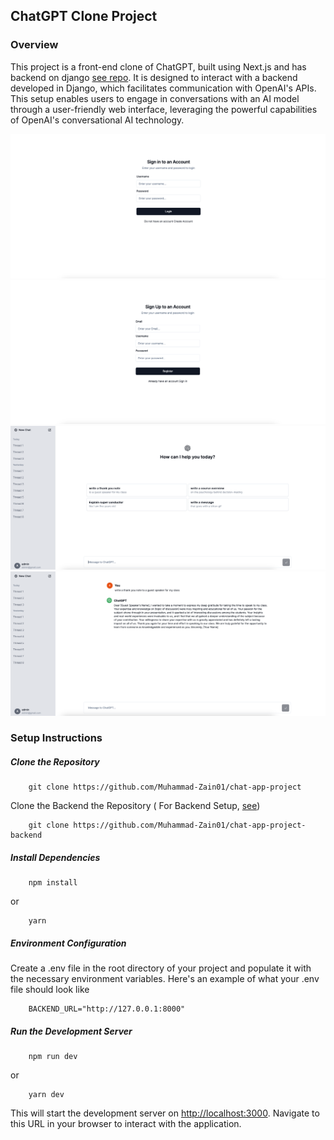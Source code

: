 
## ChatGPT Clone Project

### Overview

This project is a front-end clone of ChatGPT, built using Next.js and has backend on django [see repo](https://github.com/Muhammad-Zain01/chat-app-project-backend). It is designed to interact with a backend developed in Django, which facilitates communication with OpenAI's APIs. This setup enables users to engage in conversations with an AI model through a user-friendly web interface, leveraging the powerful capabilities of OpenAI's conversational AI technology.

![Login](https://raw.githubusercontent.com/Muhammad-Zain01/chat-app-project/main/preview/preview1.png)
![Register](https://raw.githubusercontent.com/Muhammad-Zain01/chat-app-project/main/preview/preview2.png)
![Dashboard](https://raw.githubusercontent.com/Muhammad-Zain01/chat-app-project/main/preview/preview3.png)
![Dashboard](https://raw.githubusercontent.com/Muhammad-Zain01/chat-app-project/main/preview/preview4.png)

### Setup Instructions

##### Clone the Repository

```
    git clone https://github.com/Muhammad-Zain01/chat-app-project
```

Clone the Backend the Repository ( For Backend Setup, [see](https://github.com/Muhammad-Zain01/chat-app-project-backend))
```
    git clone https://github.com/Muhammad-Zain01/chat-app-project-backend
```

##### Install Dependencies

```
    npm install
```
or 


```
    yarn
```

##### Environment Configuration

Create a .env file in the root directory of your project and populate it with the necessary environment variables. Here's an example of what your .env file should look like

```
    BACKEND_URL="http://127.0.0.1:8000"
```

##### Run the Development Server


```
    npm run dev
```
or 


```
    yarn dev
```

This will start the development server on [http://localhost:3000](http://localhost:3000). Navigate to this URL in your browser to interact with the application.
